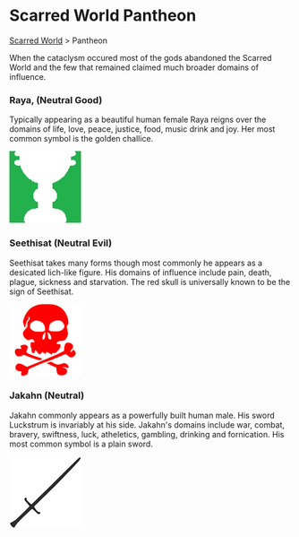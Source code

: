 # Scarred World Pantheon
[Scarred World](./scarred-world.md) > Pantheon

When the cataclysm occured most of the gods abandoned the Scarred World and the few that remained claimed much broader domains of influence.

### Raya, (Neutral Good)

Typically appearing as a beautiful human female Raya reigns over the domains of life, love, peace, justice, food, music drink and joy. Her most common symbol is the golden challice.

![](../images/chalice.png)

### Seethisat (Neutral Evil)

Seethisat takes many forms though most commonly he appears as a desicated lich-like figure. His domains of influence include pain, death, plague, sickness and starvation. The red skull is universally known to be the sign of Seethisat.

![](../images/red-skull.png)

### Jakahn (Neutral)
Jakahn commonly appears as a powerfully built human male. His sword Luckstrum is invariably at his side. Jakahn's domains include war, combat, bravery, swiftness, luck, atheletics, gambling, drinking and fornication. His most common symbol is a plain sword.

![](../images/sword.png)